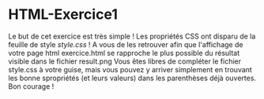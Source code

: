 # HTML-Exercice1
Le but de cet exercice est très simple !
Les propriétés CSS ont disparu de la feuille de style *style.css* ! A vous de les retrouver afin que l'affichage de votre page html exercice.html se rapproche le plus possible du résultat visible dans le fichier result.png
Vous êtes libres de compléter le fichier style.css à votre guise, mais vous pouvez y arriver simplement en trouvant les bonne spropriétés (et leurs valeurs) dans les parenthèses déjà ouvertes.
Bon courage !
